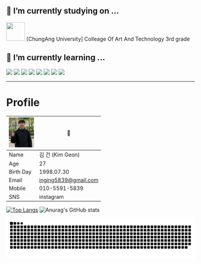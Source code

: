 ## 🔭 I’m currently studying on ...
<div>
  <img src="https://upload.wikimedia.org/wikipedia/commons/6/68/Logo_of_Chung-Ang_University.svg" width="50" height="50">
  <span style="align-items: center;">[ChungAng University] Colleage Of Art And Technology 3rd grade </span>
</div>

## 🌱 I’m currently learning ... <br>
<div>
  <img src="https://img.shields.io/badge/python-3776AB?style=for-the-badge&logo=python&logoColor=white"> 
  <img src="https://img.shields.io/badge/java-007396?style=for-the-badge&logo=java&logoColor=white"> 
  <img src="https://img.shields.io/badge/c++-00599C?style=for-the-badge&logo=c%2B%2B&logoColor=white">
  <img src="https://img.shields.io/badge/Flutter-999999?style=for-the-badge&logo=Flutter&logoColor=02569B"/>
  <img src="https://img.shields.io/badge/mysql-4479A1?style=for-the-badge&logo=mysql&logoColor=white"> 
  <img src="https://img.shields.io/badge/html5-E34F26?style=for-the-badge&logo=html5&logoColor=white">
  <img src="https://img.shields.io/badge/linux-FCC624?style=for-the-badge&logo=linux&logoColor=black">
  <img src="https://img.shields.io/badge/django-092E20?style=for-the-badge&logo=django&logoColor=white">
</div>

---

# Profile  

<img src="https://github.com/inging5839/inging5839/blob/main/IMG_1796.jpg" width="67" height="80">|🤣
-----------|--------------
Name       | 김 건 (Kim Geon)
Age        | 27
Birth Day  | 1998.07.30
Email      | inging5839@gmail.com
Mobile     | 010-5591-5839
SNS        | instagram


[![Top Langs](https://github-readme-stats-git-masterrstaa-rickstaa.vercel.app/api/top-langs/?username=inging5839&layout=compact)](https://github.com/inging5839/github-readme-stats)
![Anurag's GitHub stats](https://github-readme-stats.vercel.app/api?username=inging5839&show_icons=true&theme=prussian)

![Logo](https://github.com/inging5839/inging5839/blob/main/github-user-contribution.svg)
